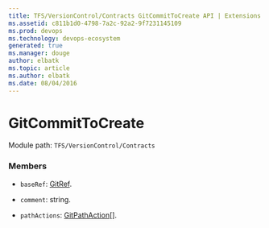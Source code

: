 ```yaml
---
title: TFS/VersionControl/Contracts GitCommitToCreate API | Extensions for Visual Studio Team Services
ms.assetid: c811b1d0-4798-7a2c-92a2-9f7231145109
ms.prod: devops
ms.technology: devops-ecosystem
generated: true
ms.manager: douge
author: elbatk
ms.topic: article
ms.author: elbatk
ms.date: 08/04/2016
---
```


# GitCommitToCreate

Module path: `TFS/VersionControl/Contracts`


### Members

* `baseRef`: [GitRef](../../../TFS/VersionControl/Contracts/GitRef.md). 

* `comment`: string. 

* `pathActions`: [GitPathAction](../../../TFS/VersionControl/Contracts/GitPathAction.md)[]. 

